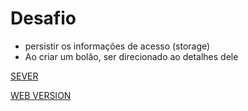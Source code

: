 # Desafio
-  persistir os informações de acesso (storage)
- Ao criar um bolão, ser direcionado ao detalhes dele

[SEVER](https://github.com/rodolfosouzamenezes/nlw-copa-ignite-server)

[WEB VERSION](https://github.com/rodolfosouzamenezes/nlw-copa-ignite-web)